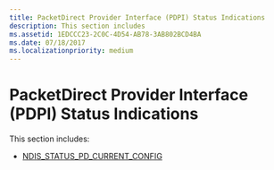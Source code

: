 ```yaml
---
title: PacketDirect Provider Interface (PDPI) Status Indications
description: This section includes
ms.assetid: 1EDCCC23-2C0C-4D54-AB78-3AB802BCD4BA
ms.date: 07/18/2017
ms.localizationpriority: medium
---
```


# PacketDirect Provider Interface (PDPI) Status Indications


This section includes:

-   [NDIS\_STATUS\_PD\_CURRENT\_CONFIG](ndis-status-pd-current-config.md)

 

 




